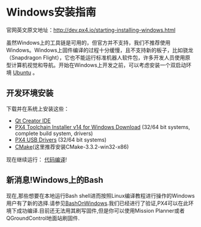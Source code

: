 # Windows安装指南

官网英文原文地址：http://dev.px4.io/starting-installing-windows.html

虽然Windows上的工具链是可用的，但官方并不支持，我们不推荐使用Windows。Windows上固件编译的过程十分缓慢，且不支持新的板子，比如骁龙（Snapdragon Flight），它也不能运行标准机器人软件包，许多开发人员使用原型计算机视觉和导航。开始在Windows上开发之前，可以考虑安装一个双启动环境 [Ubuntu](http://www.ubuntu.com/index_kylin) 。

## 开发环境安装

下载并在系统上安装这些：

* [Qt Creator IDE](http://www.qt.io/download-open-source/#section-6)
* [PX4 Toolchain Installer v14 for Windows Download](http://firmware.diydrones.com/Tools/PX4-tools/px4_toolchain_installer_v14_win.exe) (32/64 bit systems, complete build system, drivers)
* [PX4 USB Drivers](http://pixhawk.org/static/px4driver.msi) (32/64 bit systems)
* [CMake](http://pan.baidu.com/s/1c1RgVgk)(这里推荐安装CMake-3.3.2-win32-x86)

现在继续运行： [代码编译](../1_Getting-Started/building_the_code.md)!

## 新消息!Windows上的Bash
现在,那些想要在本地运行Bash shell进而按照Linux编译教程进行操作的Windows用户有了新的选择.请参见[BashOnWindows](https://github.com/Microsoft/BashOnWindows).我们已经进行了验证,PX4可以在此环境下成功编译.目前还无法用其刷写固件,但是你可以使用Mission Planner或者QGroundControl地面站刷固件.


